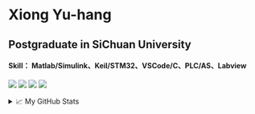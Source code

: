 # Xiong Yu-hang 

## Postgraduate in SiChuan University
#### Skill： Matlab/Simulink、Keil/STM32、VSCode/C、PLC/AS、Labview

![](https://img.shields.io/badge/Use-Matlab-brightgreen?style=flat&logo=mathworks&logoColor=ffffff)
![](https://img.shields.io/badge/Language-C-orange.svg?style=flat&logo=c&logoColor=ffffff)
![](https://img.shields.io/badge/Os-Linux-blue?style=flat&logo=Linux&logoColor=ffffff)
![](https://img.shields.io/badge/Studied-Labview-blueviolet?style=flat&logo=Visual%20Studio%20Code&logoColor=ffffff)

<details>
<summary>📈 My GitHub Stats</summary>
  
![xyh's github stats](https://github-readme-stats.vercel.app/api?username=ohmyjesus&show_icons=true)
